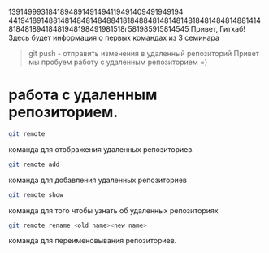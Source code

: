 1391499931841894891491494119491409491949194
4419418914881481484814848841818488481481481481848148481488141481848189418481948198491981518г581985915814545
Привет, Гитхаб! Здесь будет информация о первых командах из 3 семинара
> git push - отправить изменения в удаленный репозиторий 
Привет мы пробуем работу с удаленным репозиторием =)




# работа с удаленным репозиторием.

```sh
git remote
```
команда для отображения удаленных репозиториев.

```sh
git remote add 
```
команда для добавления удаленных репозиториев

```sh
git remote show 
```
команда для того чтобы узнать об удаленных репозиториях

```sh
git remote rename <old name><new name>
```

команда для переименовывания репозиториев.